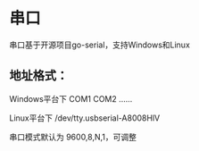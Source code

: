 # 串口

串口基于开源项目go-serial，支持Windows和Linux

## 地址格式：

Windows平台下 COM1 COM2 ……

Linux平台下 /dev/tty.usbserial-A8008HlV

串口模式默认为 9600,8,N,1，可调整
